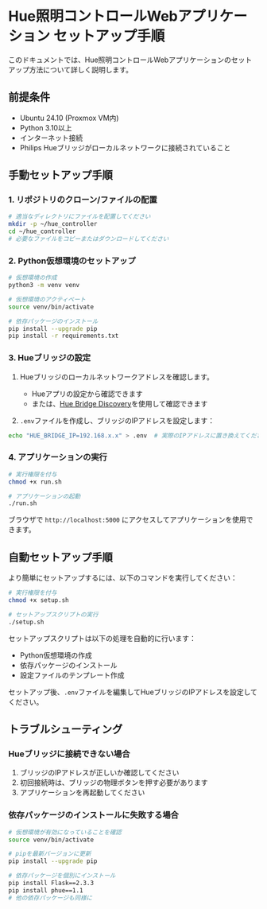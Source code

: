 # Hue照明コントロールWebアプリケーション セットアップ手順

このドキュメントでは、Hue照明コントロールWebアプリケーションのセットアップ方法について詳しく説明します。

## 前提条件

- Ubuntu 24.10 (Proxmox VM内)
- Python 3.10以上
- インターネット接続
- Philips Hueブリッジがローカルネットワークに接続されていること

## 手動セットアップ手順

### 1. リポジトリのクローン/ファイルの配置

```bash
# 適当なディレクトリにファイルを配置してください
mkdir -p ~/hue_controller
cd ~/hue_controller
# 必要なファイルをコピーまたはダウンロードしてください
```

### 2. Python仮想環境のセットアップ

```bash
# 仮想環境の作成
python3 -m venv venv

# 仮想環境のアクティベート
source venv/bin/activate

# 依存パッケージのインストール
pip install --upgrade pip
pip install -r requirements.txt
```

### 3. Hueブリッジの設定

1. Hueブリッジのローカルネットワークアドレスを確認します。
   - Hueアプリの設定から確認できます
   - または、[Hue Bridge Discovery](https://discovery.meethue.com/)を使用して確認できます

2. `.env`ファイルを作成し、ブリッジのIPアドレスを設定します：

```bash
echo "HUE_BRIDGE_IP=192.168.x.x" > .env  # 実際のIPアドレスに置き換えてください
```

### 4. アプリケーションの実行

```bash
# 実行権限を付与
chmod +x run.sh

# アプリケーションの起動
./run.sh
```

ブラウザで `http://localhost:5000` にアクセスしてアプリケーションを使用できます。

## 自動セットアップ手順

より簡単にセットアップするには、以下のコマンドを実行してください：

```bash
# 実行権限を付与
chmod +x setup.sh

# セットアップスクリプトの実行
./setup.sh
```

セットアップスクリプトは以下の処理を自動的に行います：
- Python仮想環境の作成
- 依存パッケージのインストール
- 設定ファイルのテンプレート作成

セットアップ後、`.env`ファイルを編集してHueブリッジのIPアドレスを設定してください。

## トラブルシューティング

### Hueブリッジに接続できない場合

1. ブリッジのIPアドレスが正しいか確認してください
2. 初回接続時は、ブリッジの物理ボタンを押す必要があります
3. アプリケーションを再起動してください

### 依存パッケージのインストールに失敗する場合

```bash
# 仮想環境が有効になっていることを確認
source venv/bin/activate

# pipを最新バージョンに更新
pip install --upgrade pip

# 依存パッケージを個別にインストール
pip install Flask==2.3.3
pip install phue==1.1
# 他の依存パッケージも同様に
``` 